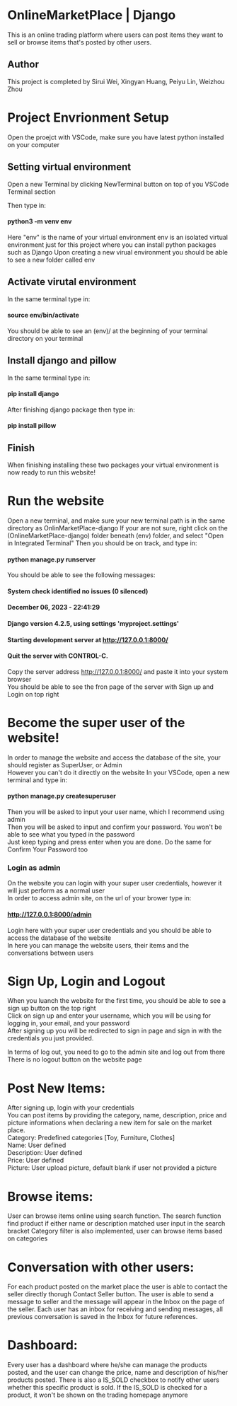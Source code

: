 # OnlineMarketPlace | Django

This is an online trading platform where users can post items they want to sell or browse items that's posted by other users. 

## Author
This project is completed by Sirui Wei, Xingyan Huang, Peiyu Lin, Weizhou Zhou

# Project Envrionment Setup 
Open the proejct with VSCode, make sure you have latest python installed on your computer 

## Setting virtual environment
Open a new Terminal by clicking NewTerminal button on top of you VSCode Terminal section 

Then type in: 
#### python3 -m venv env

Here "env" is the name of your virtual environment
env is an isolated virtual environment just for this project where you can install python packages such as Django 
Upon creating a new virual environment you should be able to see a new folder called env

## Activate virutal environment 
In the same terminal type in:
#### source env/bin/activate 
You should be able to see an (env)/ at the beginning of your terminal directory on your terminal 

## Install django and pillow 
In the same terminal type in:
#### pip install django

After finishing django package then type in:
#### pip install pillow 

## Finish 
When finishing installing these two packages your virtual environment is now ready to run this website! 

# Run the website 
Open a new terminal, and make sure your new terminal path is in the same directory as OnlinMarketPlace-django
If your are not sure, right click on the (OnlineMarketPlace-django) folder beneath (env) folder, and select "Open in Integrated Terminal"
Then you should be on track, and type in: 
#### python manage.py runserver 

You should be able to see the following messages: 

#### System check identified no issues (0 silenced) <br />
#### December 06, 2023 - 22:41:29 <br />
#### Django version 4.2.5, using settings 'myproject.settings' <br />
#### Starting development server at http://127.0.0.1:8000/ <br />
#### Quit the server with CONTROL-C. <br />
 
Copy the server address  http://127.0.0.1:8000/ and paste it into your system browser <br />
You should be able to see the fron page of the server with Sign up and Login on top right 

# Become the super user of the website! 
In order to manage the website and access the database of the site, your should register as SuperUser, or Admin <br />
However you can't do it directly on the website
In your VSCode, open a new terminal and type in:
#### python manage.py createsuperuser 
Then you will be asked to input your user name, which I recommend using admin <br />
Then you will be asked to input and confirm your password. You won't be able to see what you typed in the password <br />
Just keep typing and press enter when you are done. Do the same for Confirm Your Password too 
### Login as admin 
On the website you can login with your super user credentials, however it will just perform as a normal user <br />
In order to access admin site, on the url of your brower type in: 
#### http://127.0.0.1:8000/admin 
Login here with your super user credentials and you should be able to access the database of the website <br />
In here you can manage the website users, their items and the conversations between users

# Sign Up, Login and Logout
When you luanch the website for the first time, you should be able to see a sign up button on the top right <br />
Click on sign up and enter your username, which you will be using for logging in, your email, and your password <br />
After signing up you will be redirected to sign in page and sign in with the credentials you just provided. <br />

In terms of log out, you need to go to the admin site and log out from there <br /> 
There is no logout button on the website page <br />

# Post New Items:
After signing up, login with your credentials <br />
You can post items by providing the category, name, description, price and picture informations when declaring a new item for sale on the market place. <br />
Category: Predefined categories [Toy, Furniture, Clothes]  <br />
Name: User defined  <br />
Description: User defined  <br />
Price: User defined  <br />
Picture: User upload picture, default blank if user not provided a picture  <br />

# Browse items: 
User can browse items online using search function. The search function find product if either name or description matched user input in the search bracket 
Category filter is also implemented, user can browse items based on categories

# Conversation with other users:
For each product posted on the market place the user is able to contact the seller directly thorugh Contact Seller button. 
The user is able to send a message to seller and the message will appear in the Inbox on the page of the seller. 
Each user has an inbox for receiving and sending messages, all previous conversation is saved in the Inbox for future references. 

# Dashboard: 
Every user has a dashboard where he/she can manage the products posted, and the user can change the price, name and description of his/her products posted. 
There is also a IS_SOLD checkbox to notify other users whether this specific product is sold. 
If the IS_SOLD is checked for a product, it won't be shown on the trading homepage anymore 
